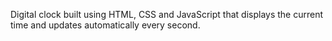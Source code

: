 Digital clock built using HTML, CSS and JavaScript that displays the current time and updates automatically every second.
